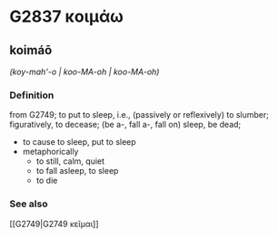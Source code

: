 # G2837 κοιμάω

## koimáō

_(koy-mah'-o | koo-MA-oh | koo-MA-oh)_

### Definition

from G2749; to put to sleep, i.e., (passively or reflexively) to slumber; figuratively, to decease; (be a-, fall a-, fall on) sleep, be dead; 

- to cause to sleep, put to sleep
- metaphorically
  - to still, calm, quiet
  - to fall asleep, to sleep
  - to die

### See also

[[G2749|G2749 κεῖμαι]]
